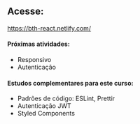 ## Acesse:
https://bth-react.netlify.com/

#### Próximas atividades:
- Responsivo
- Autenticação

#### Estudos complementares para este curso:
- Padrões de código: ESLint, Prettir
- Autenticação JWT
- Styled Components

